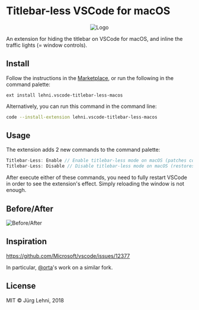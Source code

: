 # Titlebar-less VSCode for macOS

<p align="center">
  <img src="https://raw.githubusercontent.com/lehni/vscode-titlebar-less-macos/master/resources/logo.png" alt="Logo">
</p>

An extension for hiding the titlebar on VSCode for macOS, and inline the traffic lights (= window controls).

## Install

Follow the instructions in the [Marketplace](https://marketplace.visualstudio.com/items?itemName=lehni.vscode-titlebar-less-macos), or run the following in the command palette:

```shell
ext install lehni.vscode-titlebar-less-macos
```

Alternatively, you can run this command in the command line:

```sh
code --install-extension lehni.vscode-titlebar-less-macos
```

## Usage

The extension adds 2 new commands to the command palette:

```js
Titlebar-Less: Enable // Enable titlebar-less mode on macOS (patches core files)
Titlebar-Less: Disable // Disable titlebar-less mode on macOS (restores core files)
```

After execute either of these commands, you need to fully restart VSCode in
order to see the extension's effect. Simply reloading the window is not enough.

## Before/After

![Before/After](https://raw.githubusercontent.com/lehni/vscode-titlebar-less-macos/master/resources/before-after.png)

## Inspiration

https://github.com/Microsoft/vscode/issues/12377

In particular, [@orta](https://github.com/orta)'s work on a similar fork.

## License

MIT © Jürg Lehni, 2018
